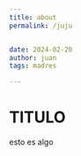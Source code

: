 ```yaml
---
title: about
permalink: /juju


date: 2024-02-20
author: juan
tags: madres

---
```


# TITULO
 esto es algo 

